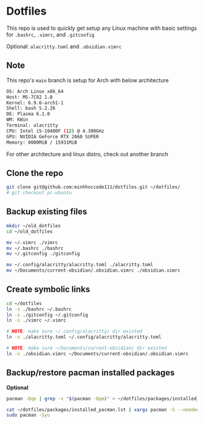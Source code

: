 # Dotfiles

This repo is used to quickly get setup any Linux machine with basic settings for `.bashrc`, `.vimrc`, and `.gitconfig`

Optional: `alacritty.toml` and `.obsidian.vimrc`

## Note

This repo's `main` branch is setup for Arch with below architecture

```bash
OS: Arch Linux x86_64
Host: MS-7C82 1.0
Kernel: 6.9.6-arch1-1
Shell: bash 5.2.26
DE: Plasma 6.1.0
WM: KWin
Terminal: alacritty
CPU: Intel i5-10400F (12) @ 4.300GHz
GPU: NVIDIA GeForce RTX 2060 SUPER
Memory: 0000MiB / 15931MiB
```

For other architecture and linux distro, check out another branch

## Clone the repo

```bash
git clone git@github.com:minhhoccode111/dotfiles.git ~/dotfiles/
# git checkout pc-ubuntu
```

## Backup existing files

```bash
mkdir ~/old_dotfiles
cd ~/old_dotfiles

mv ~/.vimrc ./vimrc
mv ~/.bashrc ./bashrc
mv ~/.gitconfig ./gitconfig

mv ~/.config/alacritty/alacritty.toml ./alacritty.toml
mv ~/Documents/current-obsidian/.obsidian.vimrc ./obsidian.vimrc
```

## Create symbolic links

```bash
cd ~/dotfiles
ln -s ./bashrc ~/.bashrc
ln -s ./gitconfig ~/.gitconfig
ln -s ./vimrc ~/.vimrc

# NOTE: make sure ~/.config/alacritty/ dir existed
ln -s ./alacritty.toml ~/.config/alacritty/alacritty.toml

# NOTE: make sure ~/Documents/current-obsidian/ dir existed
ln -s ./obsidian.vimrc ~/Documents/current-obsidian/.obsidian.vimrc
```

## Backup/restore pacman installed packages

**Optional**

```bash
pacman -Qqe | grep -v "$(pacman -Qqm)" > ~/dotfiles/packages/installed_pacman.lst
```

```bash
cat ~/dotfiles/packages/installed_pacman.lst | xargs pacman -S --needed --noconfirm
sudo pacman -Syu
```
